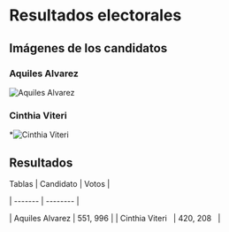 # Resultados electorales 

## Imágenes de los candidatos
### Aquiles Alvarez
![Aquiles Alvarez](https://upload.wikimedia.org/wikipedia/commons/thumb/4/47/Aquiles_Alvarez_Henriques.jpg/1200px-Aquiles_Alvarez_Henriques.jpg)
### Cinthia Viteri
*![Cinthia Viteri](https://upload.wikimedia.org/wikipedia/commons/b/be/Cynthia_Viteri_2023.jpg)

## Resultados 

Tablas 
| Candidato | Votos   |

| ------- | -------- |

| Aquiles Alvarez  | 551, 996   |
| Cinthia Viteri   | 420, 208   |
